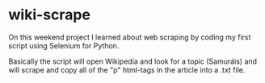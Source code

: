 # wiki-scrape
On this weekend project I learned about web scraping by coding my first script using Selenium for Python. 

Basically the script will open Wikipedia and look for a topic (Samuráis) and will scrape and copy all of the "p" html-tags in the article into a .txt file. 
